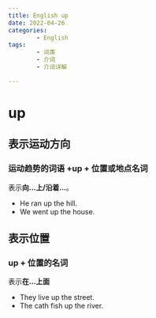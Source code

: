 ```yaml
---
title: English up
date: 2022-04-26
categories:
        - English
tags:
        - 词类
        - 介词
        - 介词详解

---
```


# up

## 表示运动方向

### 运动趋势的词语 +up + 位置或地点名词

表示**向...上/沿着...**。

- He ran up the hill.
- We went up the house.

## 表示位置

### up + 位置的名词

表示**在...上面**

- They live up the street.
- The cath fish up the river.
